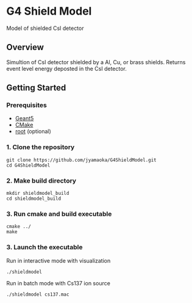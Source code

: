 # G4 Shield Model
Model of shielded CsI detector 


## Overview
Simultion of CsI detector shielded by a Al, Cu, or brass shields.  Returns event level energy deposted in the CsI detector.

## Getting Started

### Prerequisites
- [Geant5](https://github.com/Geant4/geant4) 
- [CMake](https://cmake.org/)
- [root](https://root.cern.ch/) (optional)

### 1. Clone the repository

```shell
git clone https://github.com/jyamaoka/G4ShieldModel.git
cd G4ShieldModel
```

### 2. Make build directory

```shell
mkdir shieldmodel_build
cd shieldmodel_build
```

### 3. Run cmake and build executable

```shell
cmake ../
make
```

### 3. Launch the executable

Run in interactive mode with visualization
```shell
./shieldmodel
```

Run in batch mode with Cs137 ion source
```shell
./shieldmodel cs137.mac
```